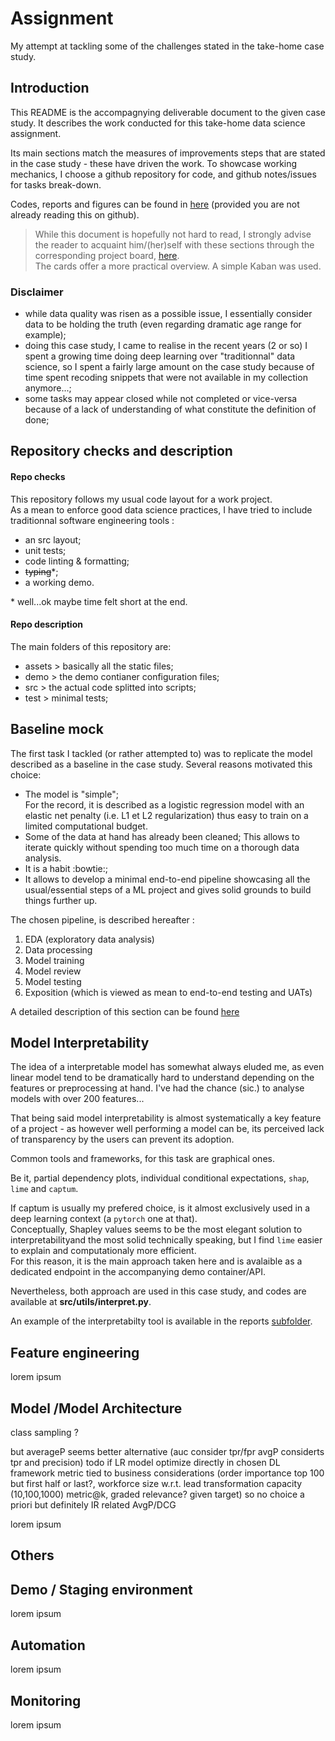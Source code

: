 # Assignment

My attempt at tackling some of the challenges stated in the  take-home case study.


## Introduction

This README is the accompagnying deliverable document to the given case study. It describes the work conducted for this take-home data science assignment.    
  
Its main sections match the measures of improvements steps that are stated in the case study - these have driven the work. 
To showcase working mechanics, I choose a github repository for code, and github notes/issues for tasks break-down.  
  
Codes, reports and figures can be found in [here](https://github.com/marcalph/assignment) (provided you are not already reading this on github).  
  
> While this document is hopefully not hard to read, I strongly advise the reader to acquaint him/(her)self with these sections through the corresponding project board, [here](https://github.com/marcalph/assignment/projects/1).  
The cards offer a more practical overview. A simple Kaban was used.

### Disclaimer

- while data quality was risen as a possible issue, I essentially consider data to be holding the truth (even regarding dramatic age range for example);  
- doing this case study, I came to realise in the recent years (2 or so) I spent a growing time doing deep learning over "traditionnal" data science, so I spent a fairly large amount on the case study because of time spent recoding snippets that were not available in my collection anymore...; 
- some tasks may appear closed while not completed or vice-versa because of a lack of understanding of what constitute the definition of done; 



## Repository checks and description


#### Repo checks
This repository follows my usual code layout for a work project.  
As a mean to enforce good data science practices, I have tried to include traditionnal software engineering tools :
- an src layout;
- unit tests;
- code linting & formatting;
- ~~typing~~*;
- a working demo.

\* well...ok maybe time felt short at the end. 
  
#### Repo description
  
The main folders of this repository are:
- assets \> basically all the static files;
- demo \> the demo contianer configuration files;
- src \> the actual code splitted into scripts;
- test \> minimal tests;


## Baseline mock

The first task I tackled (or rather attempted to) was to replicate the model described as a baseline in the case study. Several reasons motivated this choice:

- The model is "simple";  
   For the record, it is described as a logistic regression model with an elastic net penalty (i.e. L1 et L2 regularization) thus easy to train on a limited computational budget.
- Some of the data at hand has already been cleaned;
   This allows to iterate quickly without spending too much time on a thorough data analysis.
- It is a habit :bowtie:;
- It allows to develop a minimal end-to-end pipeline showcasing all the usual/essential steps of a ML project and gives solid grounds to build things further up.

The chosen pipeline, is described hereafter : 
1. EDA (exploratory data analysis)
2. Data processing
3. Model training
4. Model review
5. Model testing 
6. Exposition (which is viewed as mean to end-to-end testing and UATs)


A detailed description of this section can be found [here](baseline_mock.md)


## Model Interpretability
  
The idea of a interpretable model has somewhat always eluded me, as even linear model tend to be dramatically hard to understand depending on the features or preprocessing at hand. I've had the chance (sic.) to analyse models with over 200 features...
  
That being said model interpretability is almost systematically a key feature of a project - as however well performing a model can be, its perceived lack of transparency by the users can prevent its adoption.  
   
Common tools and frameworks, for this task are graphical ones.   
  
Be it, partial dependency plots, individual conditional expectations, `shap`, `lime` and `captum`.  
  
If captum is usually my prefered choice, is it almost exclusively used in a deep learning context (a `pytorch` one at that).  
Conceptually, Shapley values seems to be the most elegant solution to interpretabilityand the most solid technically speaking, but I find `lime` easier to explain and computationaly more efficient.  
For this reason, it is the main approach taken here and is avalaible as a dedicated endpoint in the accompanying demo container/API.  
  
Nevertheless, both approach are used in this case study, and codes are available at **src/utils/interpret.py**. 

An example of the interpretabilty tool is  available in the reports [subfolder](assets/output/reports).



## Feature engineering

lorem ipsum

## Model /Model Architecture


class sampling ?

but averageP seems better alternative (auc consider tpr/fpr avgP considerts tpr and precision)
todo if LR model optimize directly in chosen DL framework
metric tied to business considerations (order importance top 100 but first half or last?, workforce size w.r.t. lead transformation capacity (10,100,1000) metric@k, graded relevance? given target) so no choice a priori but definitely IR related AvgP/DCG


lorem ipsum







## Others


## Demo / Staging environment

lorem ipsum

## Automation

lorem ipsum

## Monitoring

lorem ipsum





